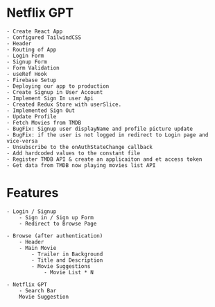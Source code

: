 # Netflix GPT
    - Create React App
    - Configured TailwindCSS
    - Header
    - Routing of App
    - Login Form
    - Signup Form
    - Form Validation
    - useRef Hook
    - Firebase Setup
    - Deploying our app to production
    - Create Signup in User Account
    - Implement Sign In user Api
    - Created Redux Store with userSlice.
    - Implemented Sign Out
    - Update Profile
    - Fetch Movies from TMDB
    - BugFix: Signup user displayName and profile picture update
    - BugFix: if the user is not logged in redirect to Login page and vice-versa
    - Unsubscribe to the onAuthStateChange callback
    - Add hardcoded values to the constant file
    - Register TMDB API & create an applicaiton and et access token
    - Get data from TMDB now playing movies list API

# Features
    
    - Login / Signup
        - Sign in / Sign up Form
        - Redirect to Browse Page
    
    - Browse (after authentication)
        - Header
        - Main Movie
            - Trailer in Background
            - Title and Description
            - Movie Suggestions
                - Movie List * N
                
    - Netflix GPT
        - Search Bar
        Movie Suggestion